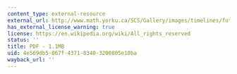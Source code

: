 ```yaml
---
content_type: external-resource
external_url: http://www.math.yorku.ca/SCS/Gallery/images/timelines/futureswatch-org.pdf
has_external_license_warning: true
license: https://en.wikipedia.org/wiki/All_rights_reserved
status: ''
title: PDF - 1.1MB
uid: 4e569db5-867f-4371-8340-3200805e10ba
wayback_url: ''
---
```


